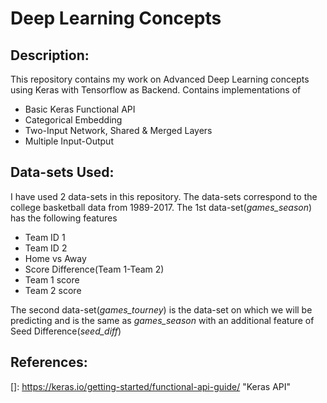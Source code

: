# Deep Learning Concepts
## Description:
This repository contains my work on Advanced Deep Learning concepts using Keras with Tensorflow as Backend. Contains implementations of
* Basic Keras Functional API
* Categorical Embedding
* Two-Input Network, Shared & Merged Layers
* Multiple Input-Output 

## Data-sets Used:

I have used 2 data-sets in this repository. The data-sets correspond to the college basketball data from 1989-2017. The 1st data-set(*games_season*) has the following features

- Team ID 1
- Team ID 2
- Home vs Away
- Score Difference(Team 1-Team 2)
- Team 1 score
- Team 2 score

The second data-set(*games_tourney*) is the data-set on which we will be predicting and is the same as *games_season* with an additional feature of Seed Difference(*seed_diff*)

## References:

[]: https://keras.io/getting-started/functional-api-guide/	"Keras API"



